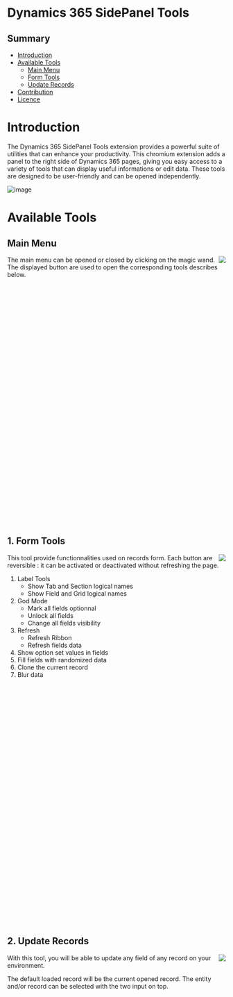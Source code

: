 
Dynamics 365 SidePanel Tools
============================

## Summary

- [Introduction](#introduction)
- [Available Tools](#available-tools)
    - [Main Menu](#main-menu)
    - [Form Tools](#1-form-tools)
    - [Update Records](#2-update-records)
- [Contribution](#contribution)
- [Licence](#licence)

# Introduction

The Dynamics 365 SidePanel Tools extension provides a powerful suite of utilities that can enhance your productivity. This chromium extension adds a panel to the right side of Dynamics 365 pages, giving you easy access to a variety of tools that can display useful informations or edit data. These tools are designed to be user-friendly and can be opened independently.

![image](screenshots/jpg/0.OverallView.jpg)

# Available Tools

## Main Menu

<img align="right" src="screenshots/jpg/0.MainMenu.jpg">

The main menu can be opened or closed by clicking on the magic wand. The displayed button are used to open the corresponding tools describes below.

<img height="550px" width="10px" src="screenshots/jpg/0.MainMenu.jpg">


## 1\. Form Tools

<img align="right" src="screenshots/jpg/1.FormTools.jpg">

This tool provide functionnalities used on records form. Each button are reversible : it can be activated or deactivated without refreshing the page.

1. Label Tools
   - Show Tab and Section logical names
   - Show Field and Grid logical names
2. God Mode
   *   Mark all fields optionnal
   *   Unlock all fields
   *   Change all fields visibility
3. Refresh
   *   Refresh Ribbon
   *   Refresh fields data
4.  Show option set values in fields
5.  Fill fields with randomized data
6.  Clone the current record
7.  Blur data

<img height="550px" width="10px" src="screenshots/jpg/1.FormTools.jpg">



## 2\. Update Records

<img align="right" src="screenshots/jpg/2.UpdateRecords.jpg">

With this tool, you will be able to update any field of any record on your environment.

The default loaded record will be the current opened record. The entity and/or record can be selected with the two input on top.


<img height="550px" width="10px" src="screenshots/jpg/2.UpdateRecords.jpg">
